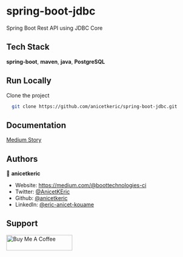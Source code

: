 # spring-boot-jdbc

Spring Boot Rest API using JDBC Core

## Tech Stack

**spring-boot**, **maven**, **java**, **PostgreSQL**

## Run Locally

Clone the project

```bash
  git clone https://github.com/anicetkeric/spring-boot-jdbc.git
```

## Documentation

[Medium Story](https://boottechnologies-ci.medium.com/spring-boot-rest-api-using-jdbc-core-05f49f5534d6)

## Authors

👤 **anicetkeric**

* Website: https://medium.com/@boottechnologies-ci
* Twitter: [@AnicetKEric](https://twitter.com/AnicetKEric)
* Github: [@anicetkeric](https://github.com/anicetkeric)
* LinkedIn: [@eric-anicet-kouame](https://www.linkedin.com/in/%F0%9F%8E%AF-eric-anicet-k-49029577/)

## Support
<a href="https://www.buymeacoffee.com/boottechnou" target="_blank"><img src="https://cdn.buymeacoffee.com/buttons/default-orange.png" alt="Buy Me A Coffee" height="41" width="174"></a>
